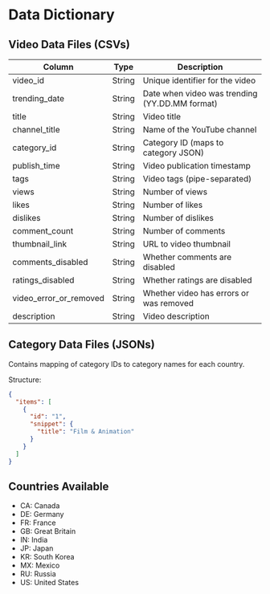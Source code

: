 # Data Dictionary

## Video Data Files (CSVs)

| Column | Type | Description |
|--------|------|-------------|
| video_id | String | Unique identifier for the video |
| trending_date | String | Date when video was trending (YY.DD.MM format) |
| title | String | Video title |
| channel_title | String | Name of the YouTube channel |
| category_id | String | Category ID (maps to category JSON) |
| publish_time | String | Video publication timestamp |
| tags | String | Video tags (pipe-separated) |
| views | String | Number of views |
| likes | String | Number of likes |
| dislikes | String | Number of dislikes |
| comment_count | String | Number of comments |
| thumbnail_link | String | URL to video thumbnail |
| comments_disabled | String | Whether comments are disabled |
| ratings_disabled | String | Whether ratings are disabled |
| video_error_or_removed | String | Whether video has errors or was removed |
| description | String | Video description |

## Category Data Files (JSONs)

Contains mapping of category IDs to category names for each country.

Structure:
```json
{
  "items": [
    {
      "id": "1",
      "snippet": {
        "title": "Film & Animation"
      }
    }
  ]
}
```

## Countries Available

- CA: Canada
- DE: Germany
- FR: France
- GB: Great Britain
- IN: India
- JP: Japan
- KR: South Korea
- MX: Mexico
- RU: Russia
- US: United States
